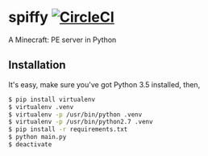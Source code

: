 spiffy [![CircleCI](https://img.shields.io/circleci/project/spiffy/spiffy.svg)]()
======

A Minecraft: PE server in Python

## Installation
It's easy, make sure you've got Python 3.5 installed, then,
```sh
$ pip install virtualenv
$ virtualenv .venv
$ virtualenv -p /usr/bin/python .venv
$ virtualenv -p /usr/bin/python2.7 .venv
$ pip install -r requirements.txt
$ python main.py
$ deactivate
```